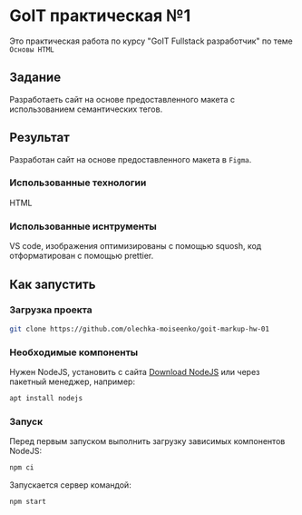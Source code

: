 # GoIT практическая №1

Это практическая работа по курсу "GoIT Fullstack разработчик" по теме `Основы HTML`

## Задание

Разработаеть сайт на основе предоставленного макета с использованием семантических тегов.

## Результат

Разработан сайт на основе предоставленного макета в `Figma`.

### Использованные технологии
HTML

### Использованные иснтрументы

VS code, изображения оптимизированы с помощью squosh, код отформатирован с помощью prettier.

## Как запустить

### Загрузка проекта

```bash
git clone https://github.com/olechka-moiseenko/goit-markup-hw-01
```

### Необходимые компоненты

Нужен NodeJS, установить с сайта [Download NodeJS](https://nodejs.org/en/download) или через пакетный менеджер, например:

```bash
apt install nodejs
```

### Запуск

Перед первым запуском выполнить загрузку зависимых компонентов NodeJS:

```bash
npm ci
```

Запускается сервер командой:

```bash
npm start
```
